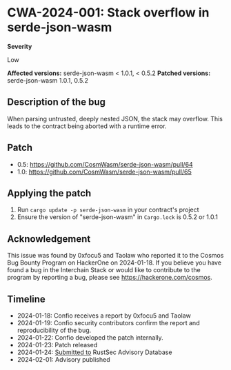 # CWA-2024-001: Stack overflow in serde-json-wasm

**Severity**

Low

**Affected versions:** serde-json-wasm < 1.0.1, < 0.5.2
**Patched versions:** serde-json-wasm 1.0.1, 0.5.2

## Description of the bug

When parsing untrusted, deeply nested JSON, the stack may overflow.
This leads to the contract being aborted with a runtime error.

## Patch

- 0.5: https://github.com/CosmWasm/serde-json-wasm/pull/64
- 1.0: https://github.com/CosmWasm/serde-json-wasm/pull/65

## Applying the patch

1. Run `cargo update -p serde-json-wasm` in your contract's project
2. Ensure the version of "serde-json-wasm" in `Cargo.lock` is 0.5.2 or 1.0.1

## Acknowledgement

This issue was found by 0xfocu5 and Taolaw who reported it to the Cosmos Bug Bounty Program on
HackerOne on 2024-01-18.
If you believe you have found a bug in the Interchain Stack or would like to contribute to the
program by reporting a bug, please see <https://hackerone.com/cosmos>.

## Timeline

- 2024-01-18: Confio receives a report by 0xfocu5 and Taolaw
- 2024-01-19: Confio security contributors confirm the report and reproducibility of the bug.
- 2024-01-22: Confio developed the patch internally.
- 2024-01-23: Patch released
- 2024-01-24: [Submitted to](https://github.com/rustsec/advisory-db/pull/1867) RustSec Advisory Database
- 2024-02-01: Advisory published
